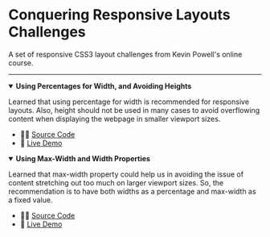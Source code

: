 <h1>Conquering Responsive Layouts Challenges</h1>
<p>A set of responsive CSS3 layout challenges from Kevin Powell's online course.</p>

<hr>

<details open>
    <summary><b>Using Percentages for Width, and Avoiding Heights</b></summary>
    <p>Learned that using percentage for width is recommended for responsive layouts. Also, height should not be used in many cases to avoid overflowing content when displaying the webpage in smaller viewport sizes.</p>
    <ul>
        <li>👨‍💻 <a href="https://github.com/jiparkdev/conquer-responsive-layouts/tree/master/percentages-width" target="_blank">Source Code</a></li>
        <li>🔗 <a href="https://jiparkdev.github.io/conquer-responsive-layouts/percentages-width" target="_blank">Live Demo</a></li>
    </ul>
</details>

<details open>
    <summary><b>Using Max-Width and Width Properties</b></summary>
    <p>Learned that max-width property could help us in avoiding the issue of content stretching out too much on larger viewport sizes. So, the recommendation is to have both widths as a percentage and max-width as a fixed value.</p>
    <ul>
        <li>👨‍💻 <a href="https://github.com/jiparkdev/conquer-responsive-layouts/tree/master/percentages-width" target="_blank">Source Code</a></li>
        <li>🔗 <a href="https://jiparkdev.github.io/conquer-responsive-layouts/max-width" target="_blank">Live Demo</a></li>
    </ul>
</details>
